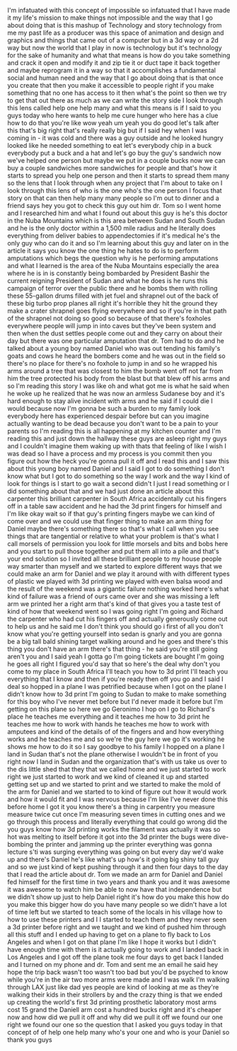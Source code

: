 
I&#39;m infatuated with this concept of
impossible
so infatuated that I have made it my
life&#39;s mission to make things not
impossible and the way that I go about
doing that is this mashup of Technology
and story technology from me my past
life as a producer was this space of
animation and design and graphics and
things that came out of a computer but
in a 3d way or a 2d way but now the
world that I play in now is technology
but it&#39;s technology for the sake of
humanity and what that means is how do
you take something and crack it open and
modify it and zip tie it or duct tape it
back together and maybe reprogram it in
a way so that it accomplishes a
fundamental social and human need and
the way that I go about doing that is
that once you create that then you make
it accessible to people right if you
make something that no one has access to
it then what&#39;s the point so then we try
to get that out there as much as we can
write the story side I look through this
lens called help one help many and what
this means is if I said to you guys
today who here wants to help me cure
hunger who here has a clue how to do
that you&#39;re like wow yeah um yeah you do
good let&#39;s talk after this that&#39;s big
right that&#39;s really really big but if I
said hey when I was coming in - it was
cold and there was a guy outside and he
looked hungry looked like he needed
something to eat let&#39;s everybody chip in
a buck everybody put a buck and a hat
and let&#39;s go buy the guy&#39;s sandwich now
we&#39;ve helped one person but maybe we put
in a couple bucks now we can buy a
couple sandwiches more sandwiches for
people and that&#39;s how it starts to
spread you help one person and then it
starts to spread them many so the lens
that I look through when any project
that I&#39;m about to take on I look through
this lens of who is the one who&#39;s the
one person I focus that story on that
can then help many many people so I&#39;m
out to dinner and a friend says hey you
got to check this guy out him
dr. Tom so I went home and I researched
him and what I found out about this guy
is he&#39;s this doctor in the Nuba
Mountains which is this area between
Sudan and South Sudan and he is the only
doctor within a 1,500 mile radius and he
literally does everything from deliver
babies to appendectomies if it&#39;s medical
he&#39;s the only guy who can do it and so
I&#39;m learning about this guy and later on
in the article it says you know the one
thing he hates to do is to perform
amputations which begs the question why
is he performing amputations and what I
learned is the area of the Nuba
Mountains especially the area where he
is in is constantly being bombarded by
President Bashir the current reigning
President of Sudan and what he does is
he runs this campaign of terror over the
public there and he bombs them with
rolling these 55-gallon drums filled
with jet fuel and shrapnel out of the
back of these big turbo prop planes all
right it&#39;s horrible they hit the ground
they make a crater shrapnel goes flying
everywhere and so if you&#39;re in that path
of the shrapnel not doing so good
so because of that there&#39;s foxholes
everywhere people will jump in into
caves but they&#39;ve been system and then
when the dust settles people come out
and they carry on about their day but
there was one particular amputation that
dr. Tom had to do and he talked about a
young boy named Daniel who was out
tending his family&#39;s goats and cows he
heard the bombers come and he was out in
the field so there&#39;s no place for
there&#39;s no foxhole to jump in and so he
wrapped his arms around a tree that was
closest to him the bomb went off not far
from him the tree protected his body
from the blast but that blew off his
arms and so I&#39;m reading this story I was
like oh and what got me is what he said
when he woke up he realized that he was
now an armless Sudanese boy and it&#39;s
hard enough to stay alive incident with
arms and he said if I could die I would
because now I&#39;m gonna be such a burden
to my family look everybody here has
experienced despair before but can you
imagine actually wanting to be dead
because you don&#39;t want to be a pain to
your parents
so I&#39;m reading this is all happening at
my kitchen counter and I&#39;m reading this
and just down the hallway these guys are
asleep right my guys and I couldn&#39;t
imagine them waking up with thats that
feeling of like I wish I was dead so I
have a process and my process is you
commit then you figure out how the heck
you&#39;re gonna pull it off and I read this
and I saw this about this young boy
named Daniel and I said I got to do
something I don&#39;t know what but I got to
do something so the way I work and the
way I kind of look for things is I start
to go wait a second
didn&#39;t I just I read something or I did
something about that and we had just
done an article about this carpenter
this brilliant carpenter in South Africa
accidentally cut his fingers off in a
table saw accident and he had the 3d
print fingers for himself and I&#39;m like
okay wait so if that guy&#39;s printing
fingers maybe we can kind of come over
and we could use that finger thing to
make an arm thing for Daniel maybe
there&#39;s something there so that&#39;s what I
call when you see things that are
tangential or relative to what your
problem is that&#39;s what I call morsels of
permission you look for little morsels
and bits and bobs here and you start to
pull those together and put them all
into a pile and that&#39;s your end solution
so I invited all these brilliant people
to my house people way smarter than
myself and we started to explore
different ways that we could make an arm
for Daniel and we play it around with
with different types of plastic we
played with 3d printing we played with
even balsa wood and the result of the
weekend was a gigantic failure nothing
worked
here&#39;s what kind of failure was a friend
of ours came over and she was missing a
left arm we printed her a right arm
that&#39;s kind of that gives you a taste
test of kind of how that weekend went so
I was going right I&#39;m going and Richard
the carpenter who had cut his fingers
off and actually generously come out to
help us and he said me I don&#39;t think you
should go i first of all you don&#39;t know
what you&#39;re getting yourself into
sedan is gnarly and you are gonna be a
big tall bald shining target walking
around and he goes and there&#39;s this
thing you don&#39;t have an arm there&#39;s that
thing - he said you&#39;re still going
aren&#39;t you and I said yeah I gotta go
I&#39;m going tickets are bought I&#39;m going
he goes all right I figured you&#39;d say
that so here&#39;s the deal why don&#39;t you
come to my place in South Africa I&#39;ll
teach you how to 3d print I&#39;ll teach you
everything that I know and then if
you&#39;re ready then off you go and I said
I deal so hopped in a plane I was
petrified because when I got on the
plane I didn&#39;t know how to 3d print I&#39;m
going to Sudan to make to make something
for this boy who I&#39;ve never met before
but I&#39;d never made it before but I&#39;m
getting on this plane so here we go
Geronimo I hop on I go to Richard&#39;s
place he teaches me everything and it
teaches me how to 3d print he teaches me
how to work with hands he teaches me how
to work with amputees and kind of the
details of of the fingers and and how
everything works and he teaches me and
so we&#39;re the guy here we go it&#39;s working
he shows me how to do it so I say
goodbye to his family I hopped on a
plane I land in Sudan that&#39;s not the
plane
otherwise I wouldn&#39;t be in front of you
right now I land in Sudan and the
organization that&#39;s with us take us over
to the dis little shed that they that we
called home and we just started to work
right we just started to work and we
kind of cleaned it up and started
getting set up and we started to print
and we started to make the mold of the
arm for Daniel and we started to to kind
of figure out how it would work and how
it would fit and I was nervous because
I&#39;m like I&#39;ve never done this before
home I got it you know there&#39;s a thing
in carpentry you measure measure twice
cut once I&#39;m measuring seven times in
cutting ones and we go through this
process and literally everything that
could go wrong did the you guys know how
3d printing works the filament was
actually it was so hot was melting to
itself before it got into the 3d printer
the bugs were dive-bombing the printer
and jamming up the printer everything
was gonna lecture s&#39;ti was surging
everything was going on but every day
we&#39;d wake up and there&#39;s Daniel he&#39;s
like what&#39;s up how&#39;s it going big shiny
tall guy and so we just kind of kept
pushing through it and then four days to
the day that I read the article about
dr. Tom we made an arm for Daniel and
Daniel fed himself for the first time in
two years
and thank you
and it was awesome it was awesome to
watch him be able to now have that
independence but we didn&#39;t show up just
to help Daniel right it&#39;s how do you
make this how do you make this bigger
how do you have many people so we didn&#39;t
have a lot of time left but we started
to teach some of the locals in his
village how to how to use these printers
and I I started to teach them and they
never seen a 3d printer before right and
we taught and we kind of pushed him
through all this stuff and I ended up
having to get on a plane to fly back to
Los Angeles and when I got on that plane
I&#39;m like I hope it works but I didn&#39;t
have enough time with them is it
actually going to work and I landed back
in Los Angeles and I got off the plane
took me four days to get back I landed
and I turned on my phone and dr. Tom and
sent me an email he said hey hope the
trip back wasn&#39;t too wasn&#39;t too bad but
you&#39;d be psyched to know while you&#39;re in
the air two more arms were made and I
was walk I&#39;m walking through LAX just
like dad yes people are kind of looking
at me as they&#39;re walking their kids in
their strollers by and the crazy thing
is that we ended up creating the world&#39;s
first 3d printing prosthetic laboratory
most arms cost 15 grand the Daniell arm
cost a hundred bucks right and it&#39;s
cheaper now and how did we pull it off
and why did we pull it off we found our
one right
we found our one so the question that I
asked you guys today in that concept of
of help one help many who&#39;s your one and
who is your Daniel so thank you guys
